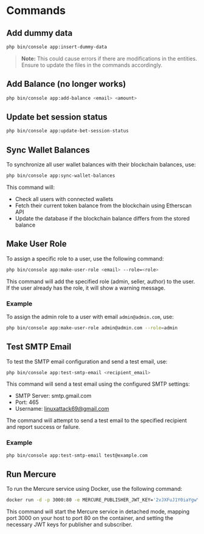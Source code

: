 # Commands

## Add dummy data

```sh
php bin/console app:insert-dummy-data
```

> **Note:** This could cause errors if there are modifications in the entities. Ensure to update the files in the commands accordingly.

## Add Balance (no longer works)

```sh
php bin/console app:add-balance <email> <amount>
```

## Update bet session status

```sh
php bin/console app:update-bet-session-status
```

## Sync Wallet Balances

To synchronize all user wallet balances with their blockchain balances, use:

```sh
php bin/console app:sync-wallet-balances
```

This command will:
- Check all users with connected wallets
- Fetch their current token balance from the blockchain using Etherscan API
- Update the database if the blockchain balance differs from the stored balance

## Make User Role

To assign a specific role to a user, use the following command:

```sh
php bin/console app:make-user-role <email> --role=<role>
```

This command will add the specified role (admin, seller, author) to the user. If the user already has the role, it will show a warning message.

### Example

To assign the admin role to a user with email `admin@admin.com`, use:

```sh
php bin/console app:make-user-role admin@admin.com --role=admin
```

## Test SMTP Email

To test the SMTP email configuration and send a test email, use:

```sh
php bin/console app:test-smtp-email <recipient_email>
```

This command will send a test email using the configured SMTP settings:
- SMTP Server: smtp.gmail.com
- Port: 465
- Username: linuxattack69@gmail.com

The command will attempt to send a test email to the specified recipient and report success or failure.

### Example

```sh
php bin/console app:test-smtp-email test@example.com
```

## Run Mercure

To run the Mercure service using Docker, use the following command:

```sh
docker run -d -p 3000:80 -e MERCURE_PUBLISHER_JWT_KEY='2vJXFuJ1Y0iaYgwYdZP4MD6OHyyyP/k3uGNcG0b2h7E=' -e MERCURE_SUBSCRIBER_JWT_KEY='2vJXFuJ1Y0iaYgwYdZP4MD6OHyyyP/k3uGNcG0b2h7E=' dunglas/mercure
```

This command will start the Mercure service in detached mode, mapping port 3000 on your host to port 80 on the container, and setting the necessary JWT keys for publisher and subscriber.